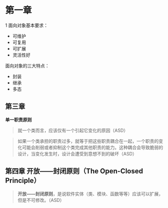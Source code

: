 # 第一章
1 面向对象基本要求：
- 可维护
- 可复用
- 可扩展
- 灵活性好

面向对象的三大特点：
- 封装
- 继承
- 多态

第三章 
---
**单一职责原则**  
>就一个类而言，应该仅有一个引起它变化的原因（ASD）  

>如果一个类承担的职责过多，就等于把这些职责耦合在一起，一个职责的变化可能会削弱或者抑制这个类完成其他职责的能力。这种耦合会导致脆弱的设计，当变化发生时，设计会遭受到意想不到的破坏（ASD）  

第四章 开放——封闭原则（The Open-Closed Principle）
---
> **开放——封闭原则**，是说软件实体（类、模块、函数等等）应该可以扩展，但是不可修改。（ASD）
